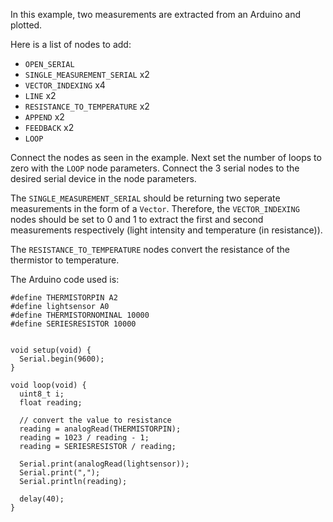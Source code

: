 In this example, two measurements are extracted from an Arduino and plotted.

Here is a list of nodes to add:

- `OPEN_SERIAL`
- `SINGLE_MEASUREMENT_SERIAL` x2
- `VECTOR_INDEXING` x4
- `LINE` x2
- `RESISTANCE_TO_TEMPERATURE` x2
- `APPEND` x2
- `FEEDBACK` x2
- `LOOP`

Connect the nodes as seen in the example. Next set the number of loops to zero with the `LOOP` node parameters. Connect the 3 serial nodes to the desired serial device in the node parameters.

The `SINGLE_MEASUREMENT_SERIAL` should be returning two seperate measurements in the form of a `Vector`. Therefore, the `VECTOR_INDEXING` nodes should be set to 0 and 1 to extract the first and second measurements respectively (light intensity and temperature (in resistance)).

The `RESISTANCE_TO_TEMPERATURE` nodes convert the resistance of the thermistor to temperature.

The Arduino code used is:

```
#define THERMISTORPIN A2
#define lightsensor A0
#define THERMISTORNOMINAL 10000
#define SERIESRESISTOR 10000


void setup(void) {
  Serial.begin(9600);
}

void loop(void) {
  uint8_t i;
  float reading;
  
  // convert the value to resistance
  reading = analogRead(THERMISTORPIN);
  reading = 1023 / reading - 1;
  reading = SERIESRESISTOR / reading;

  Serial.print(analogRead(lightsensor));
  Serial.print(",");
  Serial.println(reading);

  delay(40);
}
```
